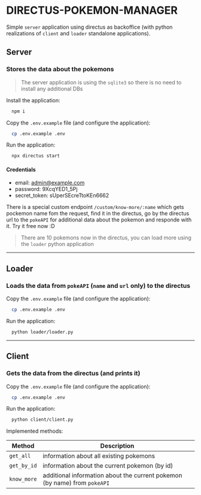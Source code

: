 # DIRECTUS-POKEMON-MANAGER

Simple `server` application using directus as backoffice (with python realizations of `client` and `loader` standalone applications).

## Server

### Stores the data about the pokemons

> The server application is using the `sqlite3` so there is no need to install any additional DBs

Install the application:

```bash
  npm i
```

Copy the `.env.example` file (and configure the application):

```bash
  cp .env.example .env
```

Run the application:

```bash
  npx directus start
```

#### Credentials

- email: admin@example.com
- password: 9XcqYED1_5Pj
- secret_token: sUperSEcreTtoKEn6662

There is a special custom endpoint `/custom/know-more/:name` which gets pockemon name fom the request, find it in the directus, go by the directus url to the `pokeAPI` for additional data about the pokemon and responde with it. Try it free now :D

> There are 10 pokemons now in the directus, you can load more using the `loader` python application

---

## Loader

### Loads the data from `pokeAPI` (`name` and `url` only) to the directus

Copy the `.env.example` file (and configure the application):

```bash
  cp .env.example .env
```

Run the application:

```bash
  python loader/loader.py
```

---

## Client

### Gets the data from the directus (and prints it)

Copy the `.env.example` file (and configure the application):

```bash
  cp .env.example .env
```

Run the application:

```bash
  python client/client.py
```

Implemented methods:

| Method      | Description                                                               |
| ----------- | ------------------------------------------------------------------------- |
| `get_all`   | information about all existing pokemons                                   |
| `get_by_id` | information about the current pokemon (by id)                             |
| `know_more` | additional information about the current pokemon (by name) from `pokeAPI` |
